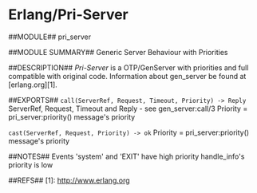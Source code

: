  Erlang/Pri-Server
================================

##MODULE##
  pri_server

##MODULE SUMMARY##
  Generic Server Behaviour with Priorities

##DESCRIPTION##
  *Pri-Server* is a OTP/GenServer with priorities and full compatible with original code. Information about gen_server be found at [erlang.org][1].

##EXPORTS##
`call(ServerRef, Request, Timeout, Priority) -> Reply`
    ServerRef, Request, Timeout and Reply - see gen_server:call/3
    Priority = pri_server:priority() message's priority

`cast(ServerRef, Request, Priority) -> ok`
    Priority = pri_server:priority() message's priority

##NOTES##
  Events 'system' and 'EXIT' have high priority
  handle_info's priority is low

##REFS##
    [1]: http://www.erlang.org
